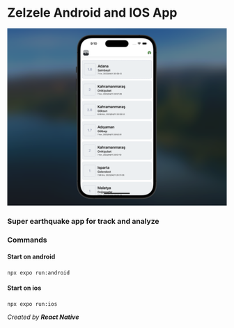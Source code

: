# Zelzele Android and IOS App

![alt text](./assets/demo.png)

### Super earthquake app for track and analyze

### Commands

#### Start on android

`npx expo run:android`

#### Start on ios

`npx expo run:ios`

_Created by **React Native**_
